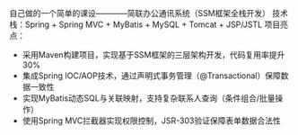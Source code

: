 自己做的一个简单的课设————简联办公通讯系统（SSM框架全栈开发）
技术栈：Spring + Spring MVC + MyBatis + MySQL + Tomcat + JSP/JSTL
项目亮点：
- 采用Maven构建项目，实现基于SSM框架的三层架构开发，代码复用率提升30%
- 集成Spring IOC/AOP技术，通过声明式事务管理（@Transactional）保障数据一致性
- 实现MyBatis动态SQL与关联映射，支持复杂联系人查询（条件组合/批量操作）
- 使用Spring MVC拦截器实现权限控制，JSR-303验证保障表单数据合法性

